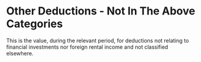 # Other Deductions - Not In The Above Categories
This is the value, during the relevant period, for deductions not relating to financial investments nor foreign rental income and not classified elsewhere.